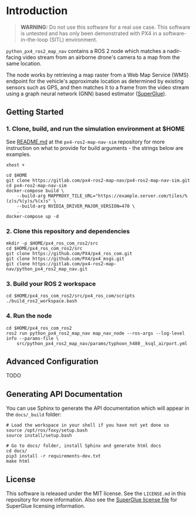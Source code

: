 # Introduction
> **WARNING:** Do not use this software for a real use case. This software is untested and has only been demonstrated
> with PX4 in a software-in-the-loop (SITL) environment.

`python_px4_ros2_map_nav` contains a ROS 2 node which matches a nadir-facing video stream from an airborne drone's
camera to a map from the same location.

The node works by retrieving a map raster from a Web Map Service (WMS) endpoint for the vehicle's approximate
location as determined by existing sensors such as GPS, and then matches it to a frame from the video stream using a
graph neural network (GNN) based estimator ([SuperGlue](https://github.com/magicleap/SuperGluePretrainedNetwork)).

## Getting Started
### 1. Clone, build, and run the simulation environment at $HOME
See [README.md](https://gitlab.com/px4-ros2-map-nav/px4-ros2-map-nav-sim.git) at the `px4-ros2-map-nav-sim` repository
for more instruction on what to provide for build arguments - the strings below are examples.
```
xhost +

cd $HOME
git clone https://gitlab.com/px4-ros2-map-nav/px4-ros2-map-nav-sim.git
cd px4-ros2-map-nav-sim
docker-compose build \
    --build-arg MAPPROXY_TILE_URL="https://example.server.com/tiles/%(z)s/%(y)s/%(x)s" \
    --build-arg NVIDIA_DRIVER_MAJOR_VERSION=470 \
    .
docker-compose up -d
```
### 2. Clone this repository and dependencies
```
mkdir -p $HOME/px4_ros_com_ros2/src
cd $HOME/px4_ros_com_ros2/src
git clone https://github.com/PX4/px4_ros_com.git
git clone https://github.com/PX4/px4_msgs.git
git clone https://gitlab.com/px4-ros2-map-nav/python_px4_ros2_map_nav.git
```

### 3. Build your ROS 2 workspace
```
cd $HOME/px4_ros_com_ros2/src/px4_ros_com/scripts
./build_ros2_workspace.bash
```

### 4. Run the node
```
cd $HOME/px4_ros_com_ros2
ros2 run python_px4_ros2_map_nav map_nav_node --ros-args --log-level info --params-file \
    src/python_px4_ros2_map_nav/params/typhoon_h480__ksql_airport.yml
```

## Advanced Configuration
TODO

## Generating API Documentation
You can use Sphinx to generate the API documentation which will appear in the `docs/_build` folder:
```
# Load the workspace in your shell if you have not yet done so
source /opt/ros/foxy/setup.bash
source install/setup.bash

# Go to docs/ folder, install Sphinx and generate html docs
cd docs/
pip3 install -r requirements-dev.txt
make html
```

## License
This software is released under the MIT license. See the `LICENSE.md` in this repository for more information. Also see
the [SuperGlue license file](https://github.com/magicleap/SuperGluePretrainedNetwork/blob/master/LICENSE) for SuperGlue
licensing information.
